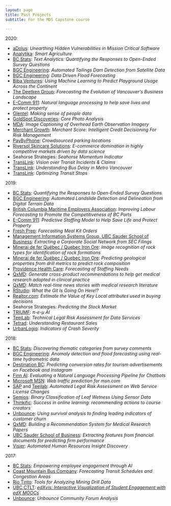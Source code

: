 ```yaml
---
layout: page
title: Past Projects
subtitle: For the MDS Capstone course

---
```


2020:

- [aDolus](https://www.adolus.com/): _Unearthing Hidden Vulnerabilities in Mission Critical Software_
- [Analytika](http://www.analytika.ca/): _Smart Agriculture_
- [BC Stats](http://www2.gov.bc.ca/gov/content/data/about-data-management/bc-stats): _Text Analytics: Quantifying the Responses to Open-Ended Survey Questions_
- [BGC Engineering](https://bgcengineering.ca/): _Automated Tailings Dam Detection from Satellite Data_
- [BGC Engineering](https://bgcengineering.ca/): _Data Driven Flood Forecasting_
- [Biba Ventures](https://www.playbiba.com/): _Using Machine Learning to Predict Playground Usage Across the Continent_
- [The Deetken Group](https://deetken.com/): _Forecasting the Evolution of Vancouver's Business Landscape_ 
- [E-Comm 911](https://www.ecomm911.ca/): _Natural language processing to help save lives and protect property_
- [Glentel](http://www.glentel.com/home): _Making sense of people data_
- [GoldSpot Discoveries](https://goldspot.ca/): _Core Photo Analysis_
- [MDA](https://mdacorporation.com/): _Image Captioning of Overhead Earth Observation Imagery_
- [Merchant Growth](https://www.merchantgrowth.com/): _Merchant Score: Intelligent Credit Decisioning For Risk Management_
- [PayByPhone](https://www.paybyphone.com/): _Crowdsourced parking locations_
- [Riversol Skincare Solutions](https://www.riversol.com/): _E-commerce domination in highly competitive markets driven by data science_
- Seahorse Strategies: _Seahorse Momentum Indicator_
- [TransLink](https://www.translink.ca/): _Vision over Transit Incidents & Claims_
- [TransLink](https://www.translink.ca/): _Understanding Bus Delay in Metro Vancouver_
- [TransLink](https://www.translink.ca/): _Optimizing Transit Stops_

2019:

- [BC Stats](http://www2.gov.bc.ca/gov/content/data/about-data-management/bc-stats): _Quantifying the Responses to Open-Ended Survey Questions_
- [BGC Engineering](https://bgcengineering.ca/): _Automated Landslide Detection and Delineation from Digital Terrain Data_               
- [British Columbia Maritime Employers Association](http://www.bcmea.com/): _Improving Labour Forecasting to Promote the Competitiveness of BC Ports_
- [E-Comm 911](https://www.ecomm911.ca/): _Predictive Staffing Model to Help Save Life and Protect Property_
- [Fresh Prep](https://www.freshprep.ca/): _Forecasting Meal Kit Orders_
- [Management Information Systems Group, UBC Sauder School of Business](https://www.sauder.ubc.ca/Faculty/Divisions/Management_Information_Systems_Division): _Extracting a Corporate Social Network from SEC Filings_
- [Minerai de fer Québec / Quebec Iron Ore](https://mineraiferquebec.com/?lang=en): _Image recognition of rock types for identification of rock formations_
- [Minerai de fer Québec / Quebec Iron Ore](https://mineraiferquebec.com/?lang=en): _Predicting geological properties from drill metrics to predict rock composition_
- [Providence Health Care](http://www.providencehealthcare.org/): _Forecasting of Staffing Needs_
- [QxMD](https://qxmd.com/): _Generate cross-product recommendations to help get medical research adopted in clinical practice_
- [QxMD](https://qxmd.com/): _Match real-time news stories with medical research literature_
- [RStudio](https://www.rstudio.com/): _What the Git Is Going On Here!?_
- [Realtor.com](https://www.realtor.com/): _Estimate the Value of Key Local attributes used in buying decisions_
- Seahorse Strategies: _Predicting the Stock Market_
- [TRIUMF](https://www.triumf.ca/): _π-e-μ AI_
- [TeejLab](https://teejlab.com/): _Technical Legal Risk Assessment for Data Services_
- [Tetrad](http://www.tetrad.com/): _Understanding Restaurant Sales_
- [UrbanLogiq](https://www.urbanlogiq.com/): _Indicators of Crash Severity_

2018:

- [BC Stats](http://www2.gov.bc.ca/gov/content/data/about-data-management/bc-stats): _Discovering thematic categories from survey comments_
- [BGC Engineering](https://bgcengineering.ca/): _Anomaly detection and flood forecasting using real-time hydrometric data_
- [Destination BC](https://www.destinationbc.ca/): _Predicting conversion rates for tourism advertisements on Facebook and Instagram_
- [Finn AI](https://www.finn.ai/): _Evaluating a Natural Language Processing Pipeline for Chatbots_
- [Microsoft MSN](https://www.microsoft.com/): _Web traffic prediction for msn.com_
- [SAP](https://www.sap.com/) and [Teejlab](https://teejlab.com/): _Automated Legal Risk Assessment on Web Service License Changes_
- [Semios](http://semios.com/): _Binary Classification of Leaf Wetness Using Sensor Data_
- [Thinkific](https://www.thinkific.com/): _Success in online learning: recommending actions to course creators_
- [Unbounce](https://unbounce.com): _Using survival analysis to finding leading indicators of customer churn_
- [QxMD](https://qxmd.com/): _Building a Recommendation System for Medical Research Papers_
- [UBC Sauder School of Business](http://www.sauder.ubc.ca/): _Extracting features from financial documents for predicting firm performance_
- [Visier](https://www.visier.com/): _Automated Human Resources Insight Discovery_

2017:

- [BC Stats](http://www2.gov.bc.ca/gov/content/data/about-data-management/bc-stats): _Empowering employee engagement through AI_
- [Coast Mountain Bus Company](https://www.translink.ca/en/About-Us/Corporate-Overview/Operating-Companies/CMBC.aspx): _Forecasting Transit Schedules and Congestion Areas_
- [Rio Tinto](http://www.riotinto.com/): _Tools for Analyzing Mining Drill Data_
- [UBC CTLT](http://ctlt.ubc.ca/): [_edXvis: Interactive Visualization of Student	Engagement with edX MOOCs_](https://ubc-mds.github.io/2018-01-01-CTLT-capstone/)
- [Unbounce](https://unbounce.com/): _Unbounce Community Forum Analysis_

